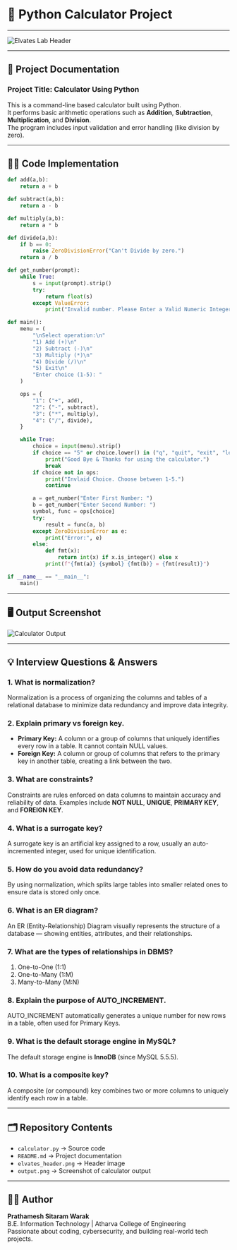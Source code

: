 # 🧮 Python Calculator Project

---

![Elvates Lab Header](7b2bb67a-7f48-42a0-b1ac-dc0aaae95e2f.png)

---

## 📘 Project Documentation

### **Project Title:** Calculator Using Python  
This is a command-line based calculator built using Python.  
It performs basic arithmetic operations such as **Addition**, **Subtraction**, **Multiplication**, and **Division**.  
The program includes input validation and error handling (like division by zero).

---

## 🧑‍💻 Code Implementation

```python
def add(a,b):
    return a + b

def subtract(a,b):
    return a - b

def multiply(a,b):
    return a * b

def divide(a,b):
    if b == 0:
        raise ZeroDivisionError("Can't Divide by zero.")
    return a / b

def get_number(prompt):
    while True:
        s = input(prompt).strip()
        try:
            return float(s)
        except ValueError:
            print("Invalid number. Please Enter a Valid Numeric Integer.")

def main():
    menu = (
        "\nSelect operation:\n"
        "1) Add (+)\n"
        "2) Subtract (-)\n"
        "3) Multiply (*)\n"
        "4) Divide (/)\n"
        "5) Exit\n"
        "Enter choice (1-5): "
    )

    ops = {
        "1": ("+", add),
        "2": ("-", subtract),
        "3": ("*", multiply),
        "4": ("/", divide),
    }

    while True:
        choice = input(menu).strip()
        if choice == "5" or choice.lower() in ("q", "quit", "exit", "leave"):
            print("Good Bye & Thanks for using the calculator.")
            break
        if choice not in ops:
            print("Invlaid Choice. Choose between 1-5.")
            continue

        a = get_number("Enter First Number: ")
        b = get_number("Enter Second Number: ")
        symbol, func = ops[choice]
        try:
            result = func(a, b)
        except ZeroDivisionError as e:
            print("Error:", e)
        else:
            def fmt(x):
                return int(x) if x.is_integer() else x
            print(f"{fmt(a)} {symbol} {fmt(b)} = {fmt(result)}")

if __name__ == "__main__":
    main()
```

---

## 🖥️ Output Screenshot

![Calculator Output](84dd7a92-1b24-44b2-b7a9-3a54b84bf2c7.png)

---

## 💡 Interview Questions & Answers

### 1. What is normalization?
Normalization is a process of organizing the columns and tables of a relational database to minimize data redundancy and improve data integrity.

### 2. Explain primary vs foreign key.
- **Primary Key:** A column or a group of columns that uniquely identifies every row in a table. It cannot contain NULL values.  
- **Foreign Key:** A column or group of columns that refers to the primary key in another table, creating a link between the two.

### 3. What are constraints?
Constraints are rules enforced on data columns to maintain accuracy and reliability of data. Examples include **NOT NULL**, **UNIQUE**, **PRIMARY KEY**, and **FOREIGN KEY**.

### 4. What is a surrogate key?
A surrogate key is an artificial key assigned to a row, usually an auto-incremented integer, used for unique identification.

### 5. How do you avoid data redundancy?
By using normalization, which splits large tables into smaller related ones to ensure data is stored only once.

### 6. What is an ER diagram?
An ER (Entity-Relationship) Diagram visually represents the structure of a database — showing entities, attributes, and their relationships.

### 7. What are the types of relationships in DBMS?
1. One-to-One (1:1)  
2. One-to-Many (1:M)  
3. Many-to-Many (M:N)

### 8. Explain the purpose of AUTO_INCREMENT.
AUTO_INCREMENT automatically generates a unique number for new rows in a table, often used for Primary Keys.

### 9. What is the default storage engine in MySQL?
The default storage engine is **InnoDB** (since MySQL 5.5.5).

### 10. What is a composite key?
A composite (or compound) key combines two or more columns to uniquely identify each row in a table.

---

## 🗂️ Repository Contents
- `calculator.py` → Source code  
- `README.md` → Project documentation  
- `elvates_header.png` → Header image  
- `output.png` → Screenshot of calculator output  

---

## 🧑‍🏫 Author
**Prathamesh Sitaram Warak**  
B.E. Information Technology | Atharva College of Engineering  
Passionate about coding, cybersecurity, and building real-world tech projects.

